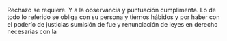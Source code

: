 Rechazo se requiere. Y a la observancia y puntuación cumplimenta. Lo de todo lo referido se obliga con su persona y tiernos hábidos y por haber con el poderío de justicias sumisión de fue y renunciación de leyes en derecho necesarias con la